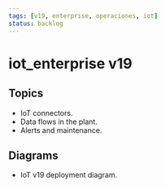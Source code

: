 ```yaml
---
tags: [v19, enterprise, operaciones, iot]
status: backlog
---
```

# iot_enterprise v19

## Topics
- IoT connectors.
- Data flows in the plant.
- Alerts and maintenance.

## Diagrams
- IoT v19 deployment diagram.




